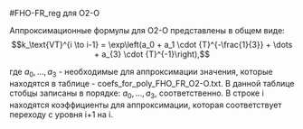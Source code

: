 #FHO-FR_reg для O2-O

Аппроксимационные формулы для O2-O представлены в общем виде:
$$k_\text{VT}^{i \to i-1} = \exp\left(a_0 + a_1 \cdot {T}^{-\frac{1}{3}} + \dots + a_{3} \cdot {T}^{-1}\right),$$

где $a_0, ..., a_3$ - необходимые для аппроксимации значения, которые находятся в таблице - coefs_for_poly_FHO_FR_O2-O.txt. В данной таблице стобцы записаны в порядке: $a_0, ..., a_3$, соответственно. В строке i находятся коэффициенты для аппроксимации, которая соответствует переходу с уровня i+1 на i.

